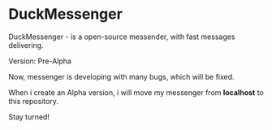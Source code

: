 # DuckMessenger
DuckMessenger - is a open-source messender, with fast messages delivering.

Version: Pre-Alpha


Now, messenger is developing with many bugs, which will be fixed.

When i create an Alpha version, i will move my messenger from <b>localhost</b> to this repository.

Stay turned!

